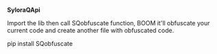 **SyloraQApi**

Import the lib then call SQobfuscate function, BOOM it'll obfuscate your current code and create another file with obfuscated code.

pip install SQobfuscate